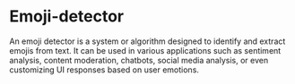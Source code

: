 # Emoji-detector
An emoji detector is a system or algorithm designed to identify and extract emojis from text. It can be used in various applications such as sentiment analysis, content moderation, chatbots, social media analysis, or even customizing UI responses based on user emotions.
